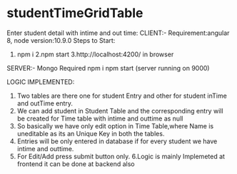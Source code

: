 # studentTimeGridTable
Enter student detail with intime and out time:
CLIENT:-
Requirement:angular 8,
node version:10.9.0
Steps to Start:
1. npm i
2.npm start
3.http://localhost:4200/ in browser

SERVER:-
Mongo Required
npm i
npm start
(server running on 9000)

LOGIC IMPLEMENTED:
1. Two tables are there one for student Entry and other for student inTime and outTime entry.
2. We can add student in Student Table and the corresponding entry will be created for Time table with intime and outtime as null
3. So basically we have only edit option in Time Table,where Name is uneditable as its an Unique Key in both the tables.
4. Entries will be only entered in database if for every student we have intime and outtime.
5. For Edit/Add press submit button only.
6.Logic is mainly Implemeted at frontend it can be done at backend also

